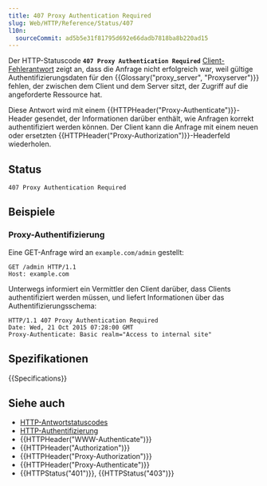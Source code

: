 ```yaml
---
title: 407 Proxy Authentication Required
slug: Web/HTTP/Reference/Status/407
l10n:
  sourceCommit: ad5b5e31f81795d692e66dadb7818ba8b220ad15
---
```


Der HTTP-Statuscode **`407 Proxy Authentication Required`** [Client-Fehlerantwort](/de/docs/Web/HTTP/Reference/Status#client_error_responses) zeigt an, dass die Anfrage nicht erfolgreich war, weil gültige Authentifizierungsdaten für den {{Glossary("proxy_server", "Proxyserver")}} fehlen, der zwischen dem Client und dem Server sitzt, der Zugriff auf die angeforderte Ressource hat.

Diese Antwort wird mit einem {{HTTPHeader("Proxy-Authenticate")}}-Header gesendet, der Informationen darüber enthält, wie Anfragen korrekt authentifiziert werden können. Der Client kann die Anfrage mit einem neuen oder ersetzten {{HTTPHeader("Proxy-Authorization")}}-Headerfeld wiederholen.

## Status

```http
407 Proxy Authentication Required
```

## Beispiele

### Proxy-Authentifizierung

Eine GET-Anfrage wird an `example.com/admin` gestellt:

```http
GET /admin HTTP/1.1
Host: example.com
```

Unterwegs informiert ein Vermittler den Client darüber, dass Clients authentifiziert werden müssen, und liefert Informationen über das Authentifizierungsschema:

```http
HTTP/1.1 407 Proxy Authentication Required
Date: Wed, 21 Oct 2015 07:28:00 GMT
Proxy-Authenticate: Basic realm="Access to internal site"
```

## Spezifikationen

{{Specifications}}

## Siehe auch

- [HTTP-Antwortstatuscodes](/de/docs/Web/HTTP/Reference/Status)
- [HTTP-Authentifizierung](/de/docs/Web/HTTP/Guides/Authentication)
- {{HTTPHeader("WWW-Authenticate")}}
- {{HTTPHeader("Authorization")}}
- {{HTTPHeader("Proxy-Authorization")}}
- {{HTTPHeader("Proxy-Authenticate")}}
- {{HTTPStatus("401")}}, {{HTTPStatus("403")}}
